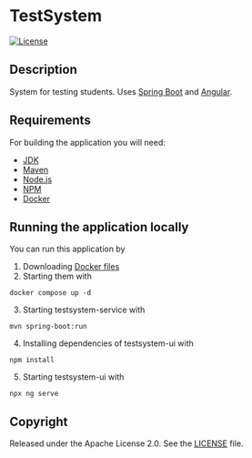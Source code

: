 # TestSystem

[![License](http://img.shields.io/:license-apache-blue.svg)](https://github.com/Misha999777/U-With-Me-Tests/blob/angular/LICENSE)

## Description

System for testing students. Uses [Spring Boot](http://projects.spring.io/spring-boot/)
and [Angular](https://angular.io).

## Requirements

For building the application you will need:

- [JDK](https://openjdk.java.net/projects/jdk/11/)
- [Maven](https://maven.apache.org/)
- [Node.js](https://nodejs.org/)
- [NPM](https://www.npmjs.com/)
- [Docker](https://www.docker.com/)

## Running the application locally

You can run this application by

1. Downloading [Docker files](https://github.com/HappyMary16/uwithme-docker-files)
2. Starting them with

```shell
docker compose up -d
```

3. Starting testsystem-service with

```shell
mvn spring-boot:run
```

4. Installing dependencies of testsystem-ui with

```shell
npm install
```

5. Starting testsystem-ui with

```shell
npx ng serve
```

## Copyright

Released under the Apache License 2.0.
See the [LICENSE](https://github.com/Misha999777/U-With-Me-Tests/blob/angular/LICENSE) file.